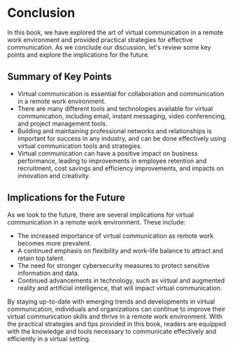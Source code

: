 # Conclusion

In this book, we have explored the art of virtual communication in a remote work environment and provided practical strategies for effective communication. As we conclude our discussion, let's review some key points and explore the implications for the future.

Summary of Key Points
---------------------

* Virtual communication is essential for collaboration and communication in a remote work environment.
* There are many different tools and technologies available for virtual communication, including email, instant messaging, video conferencing, and project management tools.
* Building and maintaining professional networks and relationships is important for success in any industry, and can be done effectively using virtual communication tools and strategies.
* Virtual communication can have a positive impact on business performance, leading to improvements in employee retention and recruitment, cost savings and efficiency improvements, and impacts on innovation and creativity.

Implications for the Future
---------------------------

As we look to the future, there are several implications for virtual communication in a remote work environment. These include:

* The increased importance of virtual communication as remote work becomes more prevalent.
* A continued emphasis on flexibility and work-life balance to attract and retain top talent.
* The need for stronger cybersecurity measures to protect sensitive information and data.
* Continued advancements in technology, such as virtual and augmented reality and artificial intelligence, that will impact virtual communication.

By staying up-to-date with emerging trends and developments in virtual communication, individuals and organizations can continue to improve their virtual communication skills and thrive in a remote work environment. With the practical strategies and tips provided in this book, readers are equipped with the knowledge and tools necessary to communicate effectively and efficiently in a virtual setting.